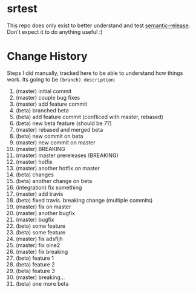 # srtest

This repo does only exist to better understand and test [semantic-release](https://github.com/semantic-release/semantic-release). Don't expect it to do anything useful :)

# Change History

Steps I did manually, tracked here to be able to understand how things work. Its going to be `(branch) description`:

1. (master) initial commit
2. (master) couple bug fixes
3. (master) add feature commit
4. (beta) branched beta
5. (beta) add feature commit (confliced with master, rebased)
6. (beta) new beta feature (should be 7?)
7. (master) rebased and merged beta
8. (beta) new commit on beta
9. (master) new commit on master
10. (master) BREAKING
11. (master) master prereleases (BREAKING)
12. (master) hotfix
13. (master) another hotfix on master
14. (beta) changes
15. (beta) another change on beta
16. (integration) fix something
17. (master) add travis
18. (beta) fixed travis. breaking change (multiple commits)
19. (master) fix on master
20. (master) another bugfix
21. (master) bugfix
22. (beta) some feature
23. (beta) some feature
24. (master) fix adsfljh
25. (master) fix oine2
26. (master) fix breaking
27. (beta) feature 1
28. (beta) feature 2
29. (beta) feature 3
30. (master) breaking…
31. (beta) one more beta
